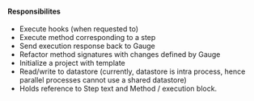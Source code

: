#### Responsibilites

- Execute hooks (when requested to)
- Execute method corresponding to a step
- Send execution response back to Gauge
- Refactor method signatures with changes defined by Gauge
- Initialize a project with template
- Read/write to datastore (currently, datastore is intra process, hence parallel processes cannot use a shared datastore)
- Holds reference to Step text and Method / execution block.

